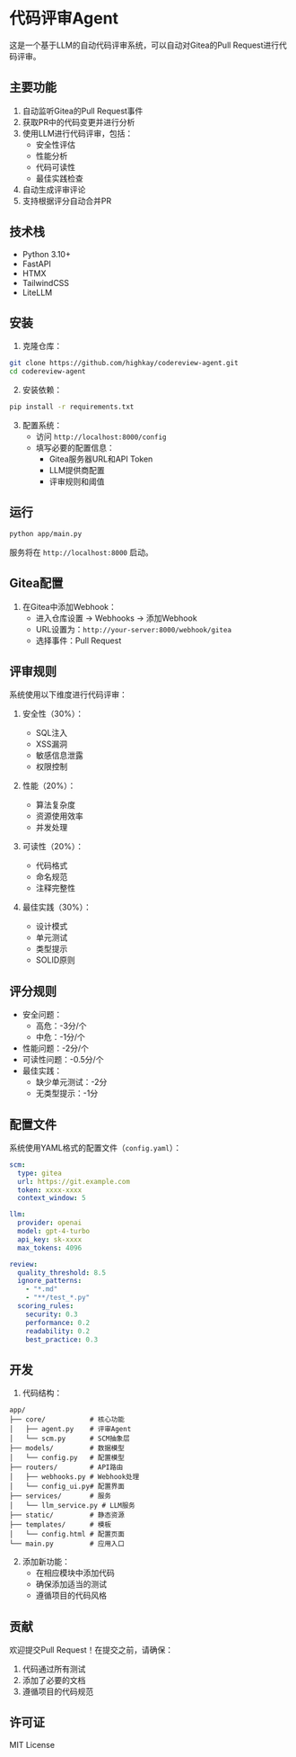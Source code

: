 # 代码评审Agent

这是一个基于LLM的自动代码评审系统，可以自动对Gitea的Pull Request进行代码评审。

## 主要功能

1. 自动监听Gitea的Pull Request事件
2. 获取PR中的代码变更并进行分析
3. 使用LLM进行代码评审，包括：
   - 安全性评估
   - 性能分析
   - 代码可读性
   - 最佳实践检查
4. 自动生成评审评论
5. 支持根据评分自动合并PR

## 技术栈

- Python 3.10+
- FastAPI
- HTMX
- TailwindCSS
- LiteLLM

## 安装

1. 克隆仓库：
```bash
git clone https://github.com/highkay/codereview-agent.git
cd codereview-agent
```

2. 安装依赖：
```bash
pip install -r requirements.txt
```

3. 配置系统：
   - 访问 `http://localhost:8000/config`
   - 填写必要的配置信息：
     - Gitea服务器URL和API Token
     - LLM提供商配置
     - 评审规则和阈值

## 运行

```bash
python app/main.py
```

服务将在 `http://localhost:8000` 启动。

## Gitea配置

1. 在Gitea中添加Webhook：
   - 进入仓库设置 -> Webhooks -> 添加Webhook
   - URL设置为：`http://your-server:8000/webhook/gitea`
   - 选择事件：Pull Request

## 评审规则

系统使用以下维度进行代码评审：

1. 安全性（30%）：
   - SQL注入
   - XSS漏洞
   - 敏感信息泄露
   - 权限控制

2. 性能（20%）：
   - 算法复杂度
   - 资源使用效率
   - 并发处理

3. 可读性（20%）：
   - 代码格式
   - 命名规范
   - 注释完整性

4. 最佳实践（30%）：
   - 设计模式
   - 单元测试
   - 类型提示
   - SOLID原则

## 评分规则

- 安全问题：
  - 高危：-3分/个
  - 中危：-1分/个
- 性能问题：-2分/个
- 可读性问题：-0.5分/个
- 最佳实践：
  - 缺少单元测试：-2分
  - 无类型提示：-1分

## 配置文件

系统使用YAML格式的配置文件（`config.yaml`）：

```yaml
scm:
  type: gitea
  url: https://git.example.com
  token: xxxx-xxxx
  context_window: 5

llm:
  provider: openai
  model: gpt-4-turbo
  api_key: sk-xxxx
  max_tokens: 4096

review:
  quality_threshold: 8.5
  ignore_patterns:
    - "*.md"
    - "**/test_*.py"
  scoring_rules:
    security: 0.3
    performance: 0.2
    readability: 0.2
    best_practice: 0.3
```

## 开发

1. 代码结构：
```
app/
├── core/           # 核心功能
│   ├── agent.py    # 评审Agent
│   └── scm.py      # SCM抽象层
├── models/         # 数据模型
│   └── config.py   # 配置模型
├── routers/        # API路由
│   ├── webhooks.py # Webhook处理
│   └── config_ui.py# 配置界面
├── services/       # 服务
│   └── llm_service.py # LLM服务
├── static/         # 静态资源
├── templates/      # 模板
│   └── config.html # 配置页面
└── main.py         # 应用入口
```

2. 添加新功能：
   - 在相应模块中添加代码
   - 确保添加适当的测试
   - 遵循项目的代码风格

## 贡献

欢迎提交Pull Request！在提交之前，请确保：

1. 代码通过所有测试
2. 添加了必要的文档
3. 遵循项目的代码规范

## 许可证

MIT License 